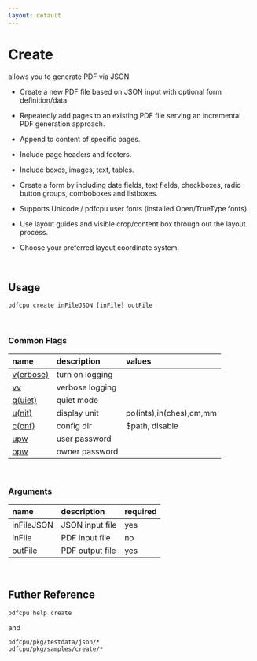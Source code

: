 ```yaml
---
layout: default
---
```


# Create

allows you to generate PDF via JSON

* Create a new PDF file based on JSON input with optional form definition/data.

* Repeatedly add pages to an existing PDF file serving an incremental PDF generation approach.

* Append to content of specific pages.

* Include page headers and footers.

* Include boxes, images, text, tables.

* Create a form by including date fields, text fields, checkboxes, radio button groups, comboboxes and listboxes.

* Supports Unicode / pdfcpu user fonts (installed Open/TrueType fonts).

* Use layout guides and visible crop/content box through out the layout process.

* Choose your preferred layout coordinate system.

<br>


## Usage

```
pdfcpu create inFileJSON [inFile] outFile
```

<br>


### Common Flags

| name                                            | description     | values
|:------------------------------------------------|:----------------|:-------
| [v(erbose)](../getting_started/common_flags.md) | turn on logging |
| [vv](../getting_started/common_flags.md)        | verbose logging |
| [q(uiet)](../getting_started/common_flags.md)   | quiet mode      |
| [u(nit)](../getting_started/common_flags.md)    | display unit    | po(ints),in(ches),cm,mm
| [c(onf)](../getting_started/common_flags.md)    | config dir      | $path, disable
| [upw](../getting_started/common_flags.md)       | user password   |
| [opw](../getting_started/common_flags.md)       | owner password  |

<br>

### Arguments

| name         | description             | required |
|:-------------|:------------------------|:---------|
| inFileJSON   | JSON input file         | yes
| inFile       | PDF input file          | no
| outFile      | PDF output file         | yes

<br>

## Futher Reference

```
pdfcpu help create
``` 

and

```
pdfcpu/pkg/testdata/json/*
pdfcpu/pkg/samples/create/*
```